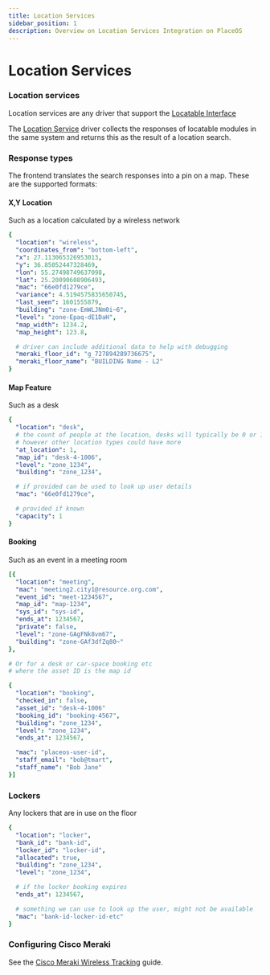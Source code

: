 ```yaml
---
title: Location Services
sidebar_position: 1
description: Overview on Location Services Integration on PlaceOS
---
```


# Location Services

### Location services

Location services are any driver that support the [Locatable Interface](https://github.com/PlaceOS/driver/blob/master/src/placeos-driver/interface/locatable.cr)

The [Location Service](https://github.com/PlaceOS/drivers/blob/master/drivers/place/location\_services.cr) driver collects the responses of locatable modules in the same system and returns this as the result of a location search.

### Response types

The frontend translates the search responses into a pin on a map. These are the supported formats:

#### X,Y Location

Such as a location calculated by a wireless network

```yaml
{
  "location": "wireless",
  "coordinates_from": "bottom-left",
  "x": 27.113065326953013,
  "y": 36.85052447328469,
  "lon": 55.27498749637098,
  "lat": 25.20090608906493,
  "mac": "66e0fd1279ce",
  "variance": 4.5194575835650745,
  "last_seen": 1601555879,
  "building": "zone-EmWLJNm0i~6",
  "level": "zone-Epaq-dE1DaH",
  "map_width": 1234.2,
  "map_height": 123.8,

  # driver can include additional data to help with debugging
  "meraki_floor_id": "g_727894289736675",
  "meraki_floor_name": "BUILDING Name - L2"
}
```

#### Map Feature

Such as a desk

```yaml
{
  "location": "desk",
  # the count of people at the location, desks will typically be 0 or 1
  # however other location types could have more
  "at_location": 1,
  "map_id": "desk-4-1006",
  "level": "zone_1234",
  "building": "zone_1234",

  # if provided can be used to look up user details
  "mac": "66e0fd1279ce",

  # provided if known
  "capacity": 1
}
```

#### Booking

Such as an event in a meeting room

```yaml
[{
  "location": "meeting",
  "mac": "meeting2.city1@resource.org.com",
  "event_id": "meet-1234567",
  "map_id": "map-1234",
  "sys_id": "sys-id",
  "ends_at": 1234567,
  "private": false,
  "level": "zone-GAgFNk8vm67",
  "building": "zone-GAf3dfZq80~"
},

# Or for a desk or car-space booking etc
# where the asset ID is the map id

{
  "location": "booking",
  "checked_in": false,
  "asset_id": "desk-4-1006"
  "booking_id": "booking-4567",
  "building": "zone_1234",
  "level": "zone_1234",
  "ends_at": 1234567,

  "mac": "placeos-user-id",
  "staff_email": "bob@tmart",
  "staff_name": "Bob Jane"
}]
```

### Lockers

Any lockers that are in use on the floor

```yaml
{
  "location": "locker",
  "bank_id": "bank-id",
  "locker_id": "locker-id",
  "allocated": true,
  "building": "zone_1234",
  "level": "zone_1234",

  # if the locker booking expires
  "ends_at": 1234567,

  # something we can use to look up the user, might not be available
  "mac": "bank-id-locker-id-etc"
}
```

### Configuring Cisco Meraki

See the [Cisco Meraki Wireless Tracking](../../tutorials/common-configurations/sensor-data-collection/configuring-meraki.md) guide.
